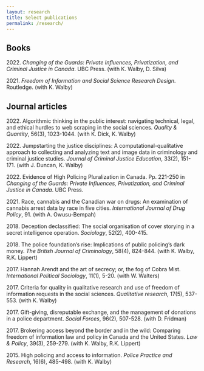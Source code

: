 ```yaml
---
layout: research
title: Select publications
permalink: /research/
---
```


## Books

2022\. *Changing of the Guards: Private Influences, Privatization, and Criminal Justice in Canada*. UBC Press. (with K. Walby, D. Silva)

2021\. *Freedom of Information and Social Science Research Design*. Routledge. (with K. Walby)

## Journal articles

2022\. Algorithmic thinking in the public interest: navigating technical, legal, and ethical hurdles to web scraping in the social sciences. *Quality & Quantity*, 56(3), 1023-1044. (with K. Dick, K. Walby)

2022\. Jumpstarting the justice disciplines: A computational-qualitative approach to collecting and analyzing text and image data in criminology and criminal justice studies. *Journal of Criminal Justice Education*, 33(2), 151-171. (with J. Duncan, K. Walby)

2022\. Evidence of High Policing Pluralization in Canada. Pp. 221-250 in *Changing of the Guards: Private Influences, Privatization, and Criminal Justice in Canada*. UBC Press.

2021\. Race, cannabis and the Canadian war on drugs: An examination of cannabis arrest data by race in five cities. *International Journal of Drug Policy*, 91. (with A. Owusu-Bempah)

2018\. Deception declassified: The social organisation of cover storying in a secret intelligence operation. *Sociology*, 52(2), 400-415.

2018\. The police foundation’s rise: Implications of public policing’s dark money. *The British Journal of Criminology*, 58(4), 824-844. (with K. Walby, R.K. Lippert)

2017\. Hannah Arendt and the art of secrecy; or, the fog of Cobra Mist. *International Political Sociology*, 11(1), 5-20. (with W. Walters)

2017\. Criteria for quality in qualitative research and use of freedom of information requests in the social sciences. *Qualitative research*, 17(5), 537-553. (with K. Walby)

2017\. Gift-giving, disreputable exchange, and the management of donations in a police department. *Social Forces*, 96(2), 507-528. (with D. Fridman)

2017\. Brokering access beyond the border and in the wild: Comparing freedom of information law and policy in Canada and the United States. *Law & Policy*, 39(3), 259-279. (with K. Walby, R.K. Lippert)

2015\. High policing and access to information. *Police Practice and Research*, 16(6), 485-498. (with K. Walby)

